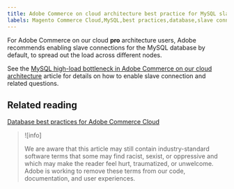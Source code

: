 ```yaml
---
title: Adobe Commerce on cloud architecture best practice for MySQL slave connection
labels: Magento Commerce Cloud,MySQL,best practices,database,slave connection,Adobe Commerce,cloud architecture
---
```


For Adobe Commerce on our cloud **pro** architecture users, Adobe recommends enabling slave connections for the MySQL database by default, to spread out the load across different nodes.

See the [MySQL high-load bottleneck in Adobe Commerce on our cloud architecture](https://support.magento.com/hc/en-us/articles/360037391972) article for details on how to enable slave connection and related questions.

## Related reading

 [Database best practices for Adobe Commerce Cloud](https://support.magento.com/hc/en-us/articles/360041997312-Database-best-practices-for-Magento-Commerce-Cloud)

>![info]
>
>We are aware that this article may still contain industry-standard software terms that some may find racist, sexist, or oppressive and which may make the reader feel hurt, traumatized, or unwelcome. Adobe is working to remove these terms from our code, documentation, and user experiences.
